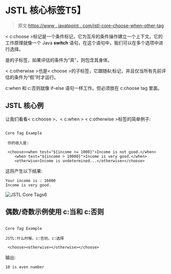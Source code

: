 # JSTL 核心<choose><when><otherwise>标签</otherwise></when>T5】</choose>

> 原文:[https://www . javatpoint . com/jstl-core-choose-when-other-tag](https://www.javatpoint.com/jstl-core-choose-when-otherwise-tag)

< c:choose >标记是一个条件标记，它为互斥的条件操作建立一个上下文。它的工作原理就像一个 Java **switch** 语句，在这个语句中，我们可以在多个选项中进行选择。

<when>是<choose>的子标签，如果评估的条件为“真”，则包含其身体。</choose></when>

< c:otherwise >也是< choose >的子标签，它跟随&l;标记，并且仅当所有先前评估的条件为“假”时才运行。

c:when 和 c:否则就像 if-else 语句一样工作。但必须放在 c:choose tag 里面。

## JSTL 核心<choose><when><otherwise>例</otherwise></when></choose>

让我们看看< c:choose >、< c:when > < c:otherwise >标签的简单例子:

```

Core Tag Example

 你的收入是:

 <choose><when test="${income <= 1000}">Income is not good.</when> 
    <when test="${income > 10000}">Income is very good.</when> 
    <otherwise>Income is undetermined...</otherwise></choose> 
```

这将产生以下结果:

```
Your income is : 16000
Income is very good.

```

![JSTL Core Tags6](../Images/3e152e83181a26a0eef6ca4bab69bbb3.png)

## 偶数/奇数示例使用 c:当和 c:否则

```

Core Tag Example

JSTL:什么时候，c:否则，c:选择

 <choose><otherwise></otherwise></choose> 
```

输出:

```
10 is even number

```